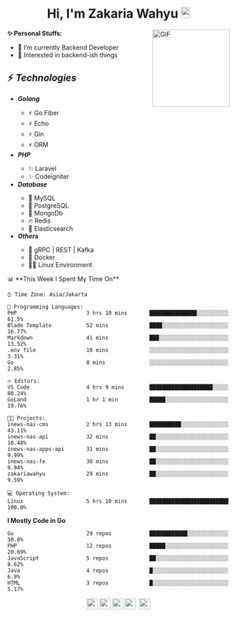 <h1 align="center">Hi, I'm Zakaria Wahyu <img src="https://github.com/TheDudeThatCode/TheDudeThatCode/blob/master/Assets/Hi.gif" width="20px" height="25px"></h1>

<img align="right" alt="GIF" height="175px" src="https://www.nayakapratama.co.id/wp-content/uploads/2019/07/Website-Maintenance.gif" />

**✨ Personal Stuffs:**
- 🔭 I’m currently Backend Developer
- 🌱 Interested in backend-ish things

<h2>⚡ <i>Technologies</i></h2>
<ul>
<li><strong><i>Golang</i></strong></li>
  <ul>
    <li>⚡ Go Fiber</li>
    <li>⚡ Echo</li>
    <li>⚡ Gin</li>
    <li>⚡ ORM</li>
  </ul>
<li><strong><i>PHP</i></strong></li>
  <ul>
    <li>✨ Laravel</li>
    <li>✨ Codeigniter</li>
  </ul>
<li><strong><i>Database</i></strong></li>
  <ul>
    <li>🐬 MySQL</li>
    <li>🐘 PostgreSQL</li>
    <li>🍃 MongoDb</li>
    <li>🔥 Redis</li>
    <li>🔎 Elasticsearch</li>
  </ul>
  <li><strong><i>Others</i></strong></li>
  <ul>
    <li>💫 gRPC | REST | Kafka</li>
    <li>🐳 Docker</li>
    <li>👨‍💻 Linux Environment</li>
  </ul>
</ul>
<!--START_SECTION:waka-->
📊 **This Week I Spent My Time On** 

```text
⌚︎ Time Zone: Asia/Jakarta

💬 Programming Languages: 
PHP                      3 hrs 10 mins       ███████████████░░░░░░░░░░   61.5% 
Blade Template           52 mins             ████░░░░░░░░░░░░░░░░░░░░░   16.77% 
Markdown                 41 mins             ███░░░░░░░░░░░░░░░░░░░░░░   13.52% 
.env file                10 mins             ░░░░░░░░░░░░░░░░░░░░░░░░░   3.31% 
Go                       8 mins              ░░░░░░░░░░░░░░░░░░░░░░░░░   2.85%

🔥 Editors: 
VS Code                  4 hrs 9 mins        ████████████████████░░░░░   80.24% 
GoLand                   1 hr 1 min          █████░░░░░░░░░░░░░░░░░░░░   19.76%

🐱‍💻 Projects: 
inews-nas-cms            2 hrs 13 mins       ██████████░░░░░░░░░░░░░░░   43.11% 
inews-nas-api            32 mins             ██░░░░░░░░░░░░░░░░░░░░░░░   10.48% 
inews-nas-apps-api       31 mins             ██░░░░░░░░░░░░░░░░░░░░░░░   9.99% 
inews-nas-fe             30 mins             ██░░░░░░░░░░░░░░░░░░░░░░░   9.94% 
zakariawahyu             29 mins             ██░░░░░░░░░░░░░░░░░░░░░░░   9.59%

💻 Operating System: 
Linux                    5 hrs 10 mins       █████████████████████████   100.0%

```

**I Mostly Code in Go** 

```text
Go                       29 repos            ████████████░░░░░░░░░░░░░   50.0% 
PHP                      12 repos            █████░░░░░░░░░░░░░░░░░░░░   20.69% 
JavaScript               5 repos             ██░░░░░░░░░░░░░░░░░░░░░░░   8.62% 
Java                     4 repos             █░░░░░░░░░░░░░░░░░░░░░░░░   6.9% 
HTML                     3 repos             █░░░░░░░░░░░░░░░░░░░░░░░░   5.17%

```



<!--END_SECTION:waka-->

<p align="center">
<a href="https://www.linkedin.com/in/zakariawahyu" target="_blank"><img src="https://img.shields.io/badge/linkedin-%230077B5.svg?&style=for-the-badge&logo=linkedin&logoColor=white" height=25></a>
<a href="https://medium.com/@zakariawahyu" target="_blank"><img src="https://img.shields.io/badge/Medium-12100E?style=for-the-badge&logo=medium&logoColor=white" height=25></a>
<a href="https://medium.com/@zakariawahyu" target="_blank"><img src="https://img.shields.io/badge/Portfolio-2300843e?style=for-the-badge&logo=About.me&logoColor=white" height=25></a>
<a href="https://www.twitter.com/_zakariawahyu" target="_blank"><img src="https://img.shields.io/badge/twitter-%231DA1F2.svg?&style=for-the-badge&logo=twitter&logoColor=white" height=25></a> 
<a href="https://www.instagram.com/_zakariawahyu" target="_blank"><img src="https://img.shields.io/badge/instagram-%23E4405F.svg?&style=for-the-badge&logo=instagram&logoColor=white" height=25></a>
